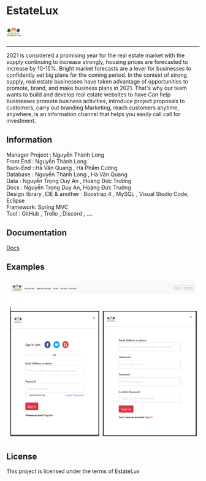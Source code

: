 ﻿# EstateLux
<img src="./Front_End/image/logo.png" style="height:40px"/>

<hr/>
2021 is considered a promising year for the real estate market with the supply continuing to increase strongly, housing prices are forecasted to increase by 10-15%. Bright market forecasts are a lever for businesses to confidently set big plans for the coming period. In the context of strong supply, real estate businesses have taken advantage of opportunities to promote, brand, and make business plans in 2021. That's why our team wants to build and develop real estate websites to have Can help businesses promote business activities, introduce project proposals to customers, carry out branding Marketing, reach customers anytime, anywhere, is an information channel that helps you easily call call for investment.

<h2>Information</h2>
Manager Project : Nguyễn Thành Long <br/>
Front End : Nguyễn Thành Long <br/>
Back-End : Hà Văn Quang , Hà Phẩm Cương <br/>
Database : Nguyễn Thành Long , Hà Văn Quang <br/>
Data : Nguyễn Trọng Duy An , Hoàng Đức Trường <br/>
Docs : Nguyễn Trọng Duy An, Hoàng Đức Trường <br/>
Design library ,IDE & another : Boostrap 4 , MySQL , Visual Studio Code, Eclipse <br/>
Framework: Spring MVC <br/>
Tool : GitHub , Trello , Discord , .... <br/>

<h2>Documentation</h2>
<a href="https://github.com/LongBody/EstateLux/tree/main/docs">Docs</a>
<h2>Examples</h2>
<img src="./Front_End/image/readme-exam.png"/>

<h2>License</h2>
<p>This project is licensed under the terms of EstateLux</p>


